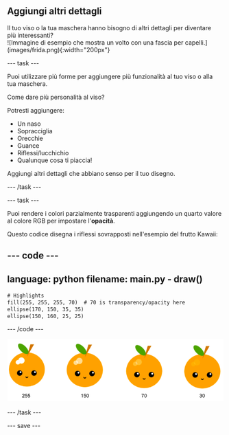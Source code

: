 ## Aggiungi altri dettagli

<div style="display: flex; flex-wrap: wrap">
<div style="flex-basis: 200px; flex-grow: 1; margin-right: 15px;">
Il tuo viso o la tua maschera hanno bisogno di altri dettagli per diventare più interessanti? 
</div>
<div>
![Immagine di esempio che mostra un volto con una fascia per capelli.](images/frida.png){:width="200px"}
</div>
</div>

--- task ---

Puoi utilizzare più forme per aggiungere più funzionalità al tuo viso o alla tua maschera.

Come dare più personalità al viso?

Potresti aggiungere:

+ Un naso
+ Sopracciglia
+ Orecchie
+ Guance
+ Riflessi/lucchichio
+ Qualunque cosa ti piaccia!

Aggiungi altri dettagli che abbiano senso per il tuo disegno.

--- /task ---

--- task ---

Puoi rendere i colori parzialmente trasparenti aggiungendo un quarto valore al colore RGB per impostare l'**opacità**.

Questo codice disegna i riflessi sovrapposti nell'esempio del frutto Kawaii:

--- code ---
---
language: python
filename: main.py - draw()
---

    # Highlights    
    fill(255, 255, 255, 70)  # 70 is transparency/opacity here    
    ellipse(170, 150, 35, 35)   
    ellipse(150, 160, 25, 25)

--- /code ---

![Immagine di frutta kawaii con riflessi a differenti valori di opacità: 30, 70, 150, 255. Il valore più basso, 30, è meno opaco mentre 255 è completamente opaco.](images/opacity.png)

--- /task ---

--- save ---
